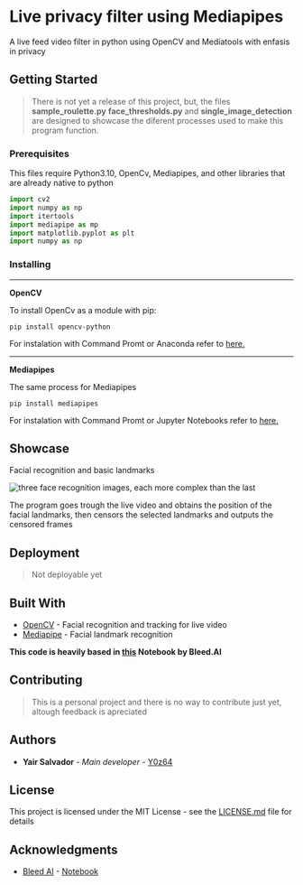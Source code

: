 # Live privacy filter using Mediapipes

A live feed video filter in python using OpenCV and Mediatools with enfasis in privacy

## Getting Started

> There is not yet a release of this project, but, the files **sample_roulette.py** **face_thresholds.py** and **single_image_detection** are designed to showcase the diferent processes used to make this program function.

### Prerequisites

This files require Python3.10, OpenCv, Mediapipes, and other libraries that are already native to python

```python
import cv2
import numpy as np
import itertools
import mediapipe as mp
import matplotlib.pyplot as plt
import numpy as np

```

### Installing
---

**OpenCV**

To install OpenCv as a module with pip:

```
pip install opencv-python  
```
For instalation with Command Promt or Anaconda refer to [here.](https://www.javatpoint.com/how-to-install-opencv-in-python)

---
**Mediapipes**

The same process for Mediapipes

```
pip install mediapipes
```
For instalation with Command Promt or Jupyter Notebooks refer to [here.](https://omdena.com/blog/mediapipe-python-tutorial/)

## Showcase

Facial recognition and basic landmarks

![three face recognition images, each more complex than the last][logo]

[logo]: https://github.com/Y0z64/Live-privacy-filter-using-OpenCV/tree/master/github_resources/showcase_triple.png "three photos"

The program goes trough the live video and obtains the position of the facial landmarks, then censors the selected landmarks and outputs the censored frames

## Deployment

>Not deployable yet

## Built With

* [OpenCV](https://opencv.org/) - Facial recognition and tracking for live video
* [Mediapipe](https://mediapipe.dev/) - Facial landmark recognition

**This code is heavily based in [this](https://bleedai.com/facial-landmark-detection-with-mediapipe-creating-animated-snapchat-filters/) Notebook by Bleed.AI**

## Contributing

>This is a personal project and there is no way to contribute just yet, altough feedback is apreciated

## Authors

* **Yair Salvador** - *Main developer* - [Y0z64](https://github.com/Y0z64)

## License

This project is licensed under the MIT License - see the [LICENSE.md](LICENSE.md) file for details

## Acknowledgments

* [Bleed AI](https://bleedai.com/) - [Notebook](https://bleedai.com/facial-landmark-detection-with-mediapipe-creating-animated-snapchat-filters/)
